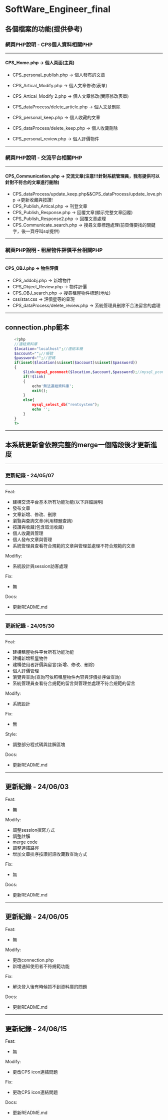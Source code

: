 # SoftWare_Engineer_final
## 各個檔案的功能(提供參考)

### 網頁PHP說明 - CPS個人資料相關PHP
----------------------------------
#### CPS_Home.php -> 個人頁面(主頁)

- CPS_personal_publish.php -> 個人發布的文章
- CPS_Artical_Modify.php -> 個人文章修改(表單)
- CPS_Artical_Modify 2.php -> 個人文章修改(實際修改表單)
- CPS_dataProcess/delete_article.php -> 個人文章刪除

- CPS_personal_keep.php -> 個人收藏的文章
- CPS_dataProcess/delete_keep.php -> 個人收藏刪除
- CPS_personal_review.php -> 個人評價物件
----------------------------------

### 網頁PHP說明 - 交流平台相關PHP
----------------------------------
#### CPS_Communication.php -> 交流文章(注意!!!針對系統管理員，我有提供可以針對不符合的文章進行刪除)
-  CPS_dataProcess/update_keep.php&&CPS_dataProcess/update_love.php ->更新收藏與按讚!
- CPS_Publish_Artical.php -> 刊登文章
- CPS_Publish_Response.php -> 回覆文章(顯示完整文章回覆)
- CPS_Publish_Response2.php -> 回覆文章處理
- CPS_Communicate_search.php -> 搜尋文章標題處理(前頁傳要找的關鍵字，後一頁呼叫sql提供)
----------------------------------

### 網頁PHP說明 - 租屋物件評價平台相關PHP
----------------------------------
#### CPS_OBJ.php -> 物件評價
- CPS_addobj.php -> 新增物件
- CPS_Object_Review.php -> 物件評價
- CPS_OBJ_search.php -> 搜尋租屋物件標題(地址)
- css/star.css -> 評價星等的呈現
- CPS_dataProcess/delete_review.php -> 系統管理員刪除不合法留言的處理
----------------------------------

## connection.php範本
```php
    <?php
    //連結資料庫
    $location="localhost";//連結本機
    $account="";//帳號
    $password="";//密碼
    if(isset($location)&&isset($account)&&isset($password))
    {
        $link=mysql_pconnect($location,$account,$password);//mysql_pconnect連結狀況給link
        if(!$link)
        {
            echo'無法連結資料庫';
            exit();
        }
        else{
            mysql_select_db("rentsystem");
            echo '';
        }
    }
    ?>
```
----------------------------------
  
## 本系統更新會依照完整的merge一個階段後才更新進度  

----------------------------------
  
### 更新紀錄 - 24/05/07  
----------------------------------
Feat:
- 建構交流平台基本所有功能功能(以下詳細說明)
- 發布文章
- 文章新增、修改、刪除
- 瀏覽與查詢文章(利用標題查詢)
- 按讚與收藏(包含取消收藏)
- 個人收藏與管理
- 個人發布文章與管理
- 系統管理員查看符合規範的文章與管理並處理不符合規範的文章

Modifiy:
- 系統設計與session訪客處理

Fix:  
- 無
  
Docs:  
- 更新README.md
----------------------------------
### 更新紀錄 - 24/05/30
----------------------------------
Feat:
- 建構租屋物件平台所有功能功能
- 建構新增租屋物件
- 建構使用者評價與留言(新增、修改、刪除)
- 個人評價管理
- 瀏覽與查詢(查詢可依照租屋物件內容與評價排序做查詢)
- 系統管理員查看符合規範的留言與管理並處理不符合規範的留言

Modify:
- 系統設計

Fix:
- 無

Style:
- 調整部分程式碼與註解區塊

Docs:
- 更新README.md
----------------------------------
更新紀錄 - 24/06/03
----------------------------------
Feat:
- 無

Modify:
- 調整session撰寫方式
- 調整註解
- merge code
- 調整連結路徑
- 增加文章排序按讚術語收藏數查詢方式

Fix:
- 無

Docs:
- 更新README.md
----------------------------------
更新紀錄 - 24/06/05
----------------------------------
Feat:
- 無

Modify:
- 更改connection.php
- 新增通知使用者不符規範功能

Fix:
- 解決登入後有時候抓不到資料庫的問題

Docs:
- 更新README.md

----------------------------------
更新紀錄 - 24/06/15
----------------------------------
Feat:
- 無

Modify:
- 更改CPS icon連結問題

Fix:
- 更改CPS icon連結問題

Docs:
- 更新README.md
